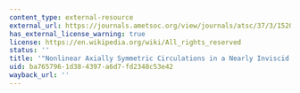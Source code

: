 ```yaml
---
content_type: external-resource
external_url: https://journals.ametsoc.org/view/journals/atsc/37/3/1520-0469_1980_037_0515_nascia_2_0_co_2.xml
has_external_license_warning: true
license: https://en.wikipedia.org/wiki/All_rights_reserved
status: ''
title: '"Nonlinear Axially Symmetric Circulations in a Nearly Inviscid Atmosphere."'
uid: ba765796-1d38-4397-a6d7-fd2348c53e42
wayback_url: ''
---
```


